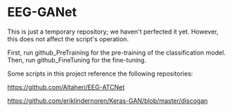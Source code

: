 # EEG-GANet
This is just a temporary repository; we haven't perfected it yet. However, this does not affect the script's operation. 

First, run github_PreTraining for the pre-training of the classification model. Then, run github_FineTuning for the fine-tuning.

Some scripts in this project reference the following repositories: 

https://github.com/Altaheri/EEG-ATCNet 

https://github.com/eriklindernoren/Keras-GAN/blob/master/discogan
